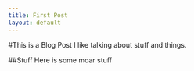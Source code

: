 ```yaml
---
title: First Post
layout: default
---
```

#This is a Blog Post
I like talking about stuff and things.

##Stuff
Here is some moar stuff